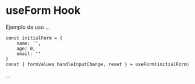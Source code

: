# useForm Hook

Ejemplo de uso
...

    const initialForm = {
        name: '',
        age: 0, 
        email: ''
    }
    const { formValues handleInputChange, reset } = useForm(initialForm)
...